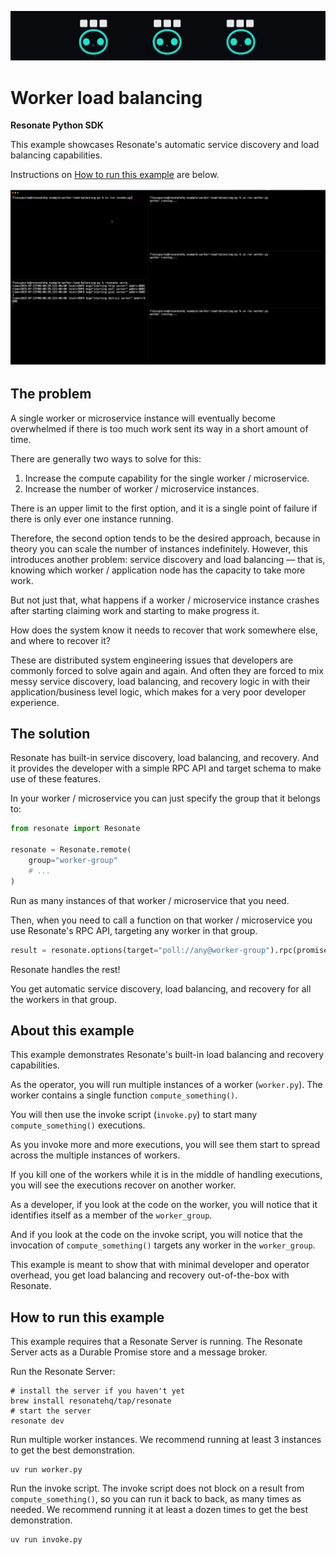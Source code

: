 ![load balancing banner](./assets/echo-load-balancing-banner.png)

# Worker load balancing

**Resonate Python SDK**

This example showcases Resonate's automatic service discovery and load balancing capabilities.

Instructions on [How to run this example](#how-to-run-this-example) are below.

![load balancing terminal visualization gif](./assets/load-balancing-example.gif)

## The problem

A single worker or microservice instance will eventually become overwhelmed if there is too much work sent its way in a short amount of time.

There are generally two ways to solve for this:

1. Increase the compute capability for the single worker / microservice.
2. Increase the number of worker / microservice instances.

There is an upper limit to the first option, and it is a single point of failure if there is only ever one instance running.

Therefore, the second option tends to be the desired approach, because in theory you can scale the number of instances indefinitely. However, this introduces another problem: service discovery and load balancing — that is, knowing which worker / application node has the capacity to take more work.

But not just that, what happens if a worker / microservice instance crashes after starting claiming work and starting to make progress it.

How does the system know it needs to recover that work somewhere else, and where to recover it?

These are distributed system engineering issues that developers are commonly forced to solve again and again.
And often they are forced to mix messy service discovery, load balancing, and recovery logic in with their application/business level logic, which makes for a very poor developer experience.

## The solution

Resonate has built-in service discovery, load balancing, and recovery. And it provides the developer with a simple RPC API and target schema to make use of these features.

In your worker / microservice you can just specify the group that it belongs to:

```python
from resonate import Resonate

resonate = Resonate.remote(
    group="worker-group"
    # ...
)
```

Run as many instances of that worker / microservice that you need.

Then, when you need to call a function on that worker / microservice you use Resonate's RPC API, targeting any worker in that group.

```python
result = resonate.options(target="poll://any@worker-group").rpc(promise_id, "function_name", params)
```

Resonate handles the rest!

You get automatic service discovery, load balancing, and recovery for all the workers in that group.

## About this example

This example demonstrates Resonate's built-in load balancing and recovery capabilities.

As the operator, you will run multiple instances of a worker (`worker.py`).
The worker contains a single function `compute_something()`.

You will then use the invoke script (`invoke.py`) to start many `compute_something()` executions.

As you invoke more and more executions, you will see them start to spread across the multiple instances of workers.

If you kill one of the workers while it is in the middle of handling executions, you will see the executions recover on another worker.

As a developer, if you look at the code on the worker, you will notice that it identifies itself as a member of the `worker_group`.

And if you look at the code on the invoke script, you will notice that the invocation of `compute_something()` targets any worker in the `worker_group`.

This example is meant to show that with minimal developer and operator overhead, you get load balancing and recovery out-of-the-box with Resonate.

## How to run this example

This example requires that a Resonate Server is running.
The Resonate Server acts as a Durable Promise store and a message broker.

Run the Resonate Server:

```shell
# install the server if you haven't yet
brew install resonatehq/tap/resonate
# start the server
resonate dev
```

Run multiple worker instances.
We recommend running at least 3 instances to get the best demonstration.

```shell
uv run worker.py
```

Run the invoke script.
The invoke script does not block on a result from `compute_something()`, so you can run it back to back, as many times as needed.
We recommend running it at least a dozen times to get the best demonstration.

```shell
uv run invoke.py
```
